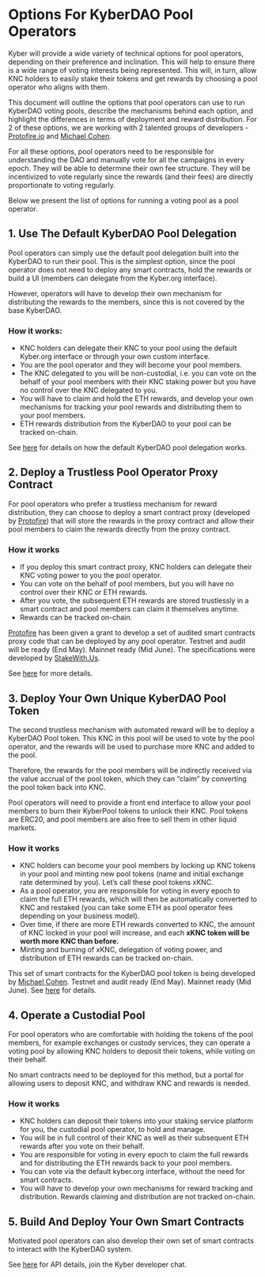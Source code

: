 # Options For KyberDAO Pool Operators

Kyber will provide a wide variety of technical options for pool operators, depending on their preference and inclination. This will help to ensure there is a wide range of voting interests being represented. This will, in turn, allow KNC holders to easily stake their tokens and get rewards by choosing a pool operator who aligns with them.

This document will outline the options that pool operators can use to run KyberDAO voting pools, describe the mechanisms behind each option, and highlight the differences in terms of deployment and reward distribution. For 2 of these options, we are working with 2 talented groups of developers - [Protofire.io](Protofire.io) and [Michael Cohen](https://github.com/michaelcohen716).

For all these options, pool operators need to be responsible for understanding the DAO and manually vote for all the campaigns in every epoch. They will be able to determine their own fee structure. They will be incentivized to vote regularly since the rewards (and their fees) are directly proportionate to voting regularly. 

Below we present the list of options for running a voting pool as a pool operator.


## 1. Use The Default KyberDAO Pool Delegation

Pool operators can simply use the default pool delegation built into the KyberDAO to run their pool. This is the simplest option, since the pool operator does not need to deploy any smart contracts, hold the rewards or build a UI (members can delegate from the Kyber.org interface).

However, operators will have to develop their own mechanism for distributing the rewards to the members, since this is not covered by the base KyberDAO.


### How it works:

*   KNC holders can delegate their KNC to your pool using the default Kyber.org interface or through your own custom interface. 
*   You are the pool operator and they will become your pool members.
*   The KNC delegated to you will be non-custodial, i.e. you can vote on the behalf of your pool members with their KNC staking power but you have no control over the KNC delegated to you.
*   You will have to claim and hold the ETH rewards, and develop your own mechanisms for tracking your pool rewards and distributing them to your pool members.
*   ETH rewards distribution from the KyberDAO to your pool can be tracked on-chain. 

See [here](delegating-example.md) for details on how the default KyberDAO pool delegation works.


## 2. Deploy a Trustless Pool Operator Proxy Contract

For pool operators who prefer a trustless mechanism for reward distribution, they can choose to deploy a smart contract proxy (developed by [Protofire](http://protofire.io/)) that will store the rewards in the proxy contract and allow their pool members to claim the rewards directly from the proxy contract. 


### How it works

*   If you deploy this smart contract proxy, KNC holders can delegate their KNC voting power to you the pool operator.
*   You can vote on the behalf of pool members, but you will have no control over their KNC or ETH rewards.
*   After you vote, the subsequent ETH rewards are stored trustlessly in a smart contract and pool members can claim it themselves anytime.
*   Rewards can be tracked on-chain. 

[Protofire](http://protofire.io/) has been given a grant to develop a set of audited smart contracts proxy code that can be deployed by any pool operator. Testnet and audit will be ready (End May). Mainnet ready (Mid June). The specifications were developed by [StakeWith.Us](https://stakewith.us/).

See [here](smart-contract-proxy-grant.md) for more details.


## 3. Deploy Your Own Unique KyberDAO Pool Token

The second trustless mechanism with automated reward will be to deploy a KyberDAO Pool token. This KNC in this pool will be used to vote by the pool operator, and the rewards will be used to purchase more KNC and added to the pool. 

Therefore, the rewards for the pool members will be indirectly received via the value accrual of the pool token, which they can “claim” by converting the pool token back into KNC.

Pool operators will need to provide a front end interface to allow your pool members to burn their KyberPool tokens to unlock their KNC. Pool tokens are ERC20, and pool members are also free to sell them in other liquid markets. 


### How it works

*   KNC holders can become your pool members by locking up KNC tokens in your pool and minting new pool tokens (name and initial exchange rate determined by you). Let’s call these pool tokens xKNC.
*   As a pool operator, you are responsible for voting in every epoch to claim the full ETH rewards, which will then be automatically converted to KNC and restaked (you can take some ETH as pool operator fees depending on your business model). 
*   Over time, if there are more ETH rewards converted to KNC, the amount of KNC locked in your pool will increase, and each **xKNC token will be worth more KNC than before.**
*   Minting and burning of xKNC, delegation of voting power, and distribution of ETH rewards can be tracked on-chain. 

This set of smart contracts for the KyberDAO pool token is being developed by [Michael Cohen](https://github.com/michaelcohen716). Testnet and audit ready (End May). Mainnet ready (Mid June). See [here](tokenized-knc-grant.md) for details. 


## 4. Operate a Custodial Pool 

For pool operators who are comfortable with holding the tokens of the pool members, for example exchanges or custody services, they can operate a voting pool by allowing KNC holders to deposit their tokens, while voting on their behalf. 

No smart contracts need to be deployed for this method, but a portal for allowing users to deposit KNC, and withdraw KNC and rewards is needed.


### How it works

*   KNC holders can deposit their tokens into your staking service platform for you, the custodial pool operator, to hold and manage. 
*   You will be in full control of their KNC as well as their subsequent ETH rewards after you vote on their behalf. 
*   You are responsible for voting in every epoch to claim the full rewards and for distributing the ETH rewards back to your pool members. 
*   You can vote via the default kyber.org interface, without the need for smart contracts.
*   You will have to develop your own mechanisms for reward tracking and distribution. Rewards claiming and distribution are not tracked on-chain. 


## 5. Build And Deploy Your Own Smart Contracts

Motivated pool operators can also develop their own set of smart contracts to interact with the KyberDAO system. 

See [here](staking-api.md) for API details, join the Kyber developer chat. 
